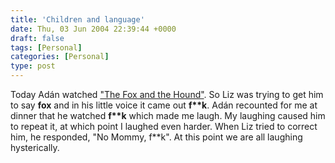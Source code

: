 ```yaml
---
title: 'Children and language'
date: Thu, 03 Jun 2004 22:39:44 +0000
draft: false
tags: [Personal]
categories: [Personal]
type: post
---
```


Today Adán watched ["The Fox and the Hound"](http://www.imdb.com/title/tt0082406/). So Liz was trying to get him to say **fox** and in his little voice it came out **f\*\*k**. Adán recounted for me at dinner that he watched **f\*\*k** which made me laugh. My laughing caused him to repeat it, at which point I laughed even harder. When Liz tried to correct him, he responded, "No Mommy, f\*\*k". At this point we are all laughing hysterically.